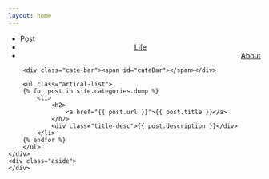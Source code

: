 ```yaml
---
layout: home
---
```


<div class="index-content dump">
    <div class="section">
        <ul class="artical-cate">
            <li><a href="/"><span>Post</span></a></li>
            <li class="on" style="text-align:center"><a href="/Life"><span>Life</span></a></li>
            <li style="text-align:right"><a href="/About"><span>About</span></a></li>
        </ul>

        <div class="cate-bar"><span id="cateBar"></span></div>

        <ul class="artical-list">
        {% for post in site.categories.dump %}
            <li>
                <h2>
                    <a href="{{ post.url }}">{{ post.title }}</a>
                </h2>
                <div class="title-desc">{{ post.description }}</div>
            </li>
        {% endfor %}
        </ul>
    </div>
    <div class="aside">
    </div>
</div>
